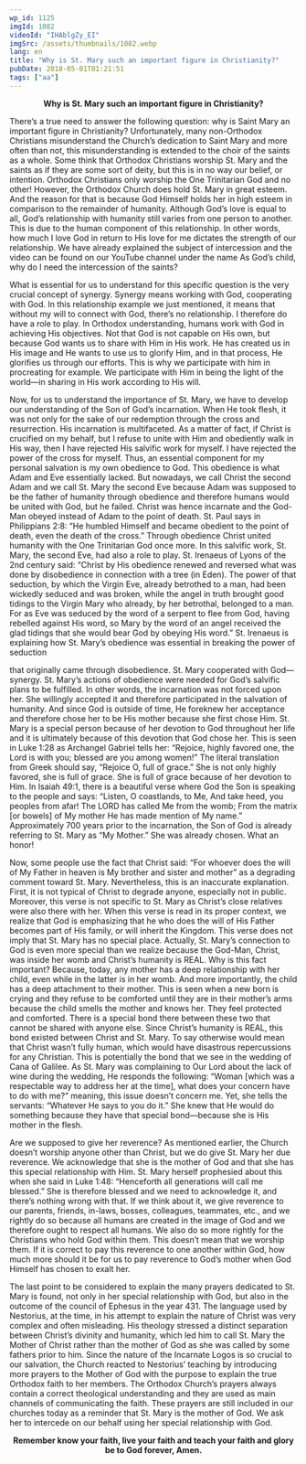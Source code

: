 ```yaml
---
wp_id: 1125
imgId: 1082
videoId: "IHAblgZy_EI"
imgSrc: /assets/thumbnails/1082.webp
lang: en
title: "Why is St. Mary such an important figure in Christianity?"
pubDate: 2018-05-01T01:21:51
tags: ["aa"]
---
```


<p style="text-align: center;"><strong>Why is St. Mary such an important figure in Christianity?</strong></p>
<p>There’s a true need to answer the following question: why is Saint Mary an important figure in Christianity? Unfortunately, many non-Orthodox Christians misunderstand the Church’s dedication to Saint Mary and more often than not, this misunderstanding is extended to the choir of the saints as a whole. Some think that Orthodox Christians worship St. Mary and the saints as if they are some sort of deity, but this is in no way our belief, or intention. Orthodox Christians only worship the One Trinitarian God and no other! However, the Orthodox Church does hold St. Mary in great esteem. And the reason for that is because God Himself holds her in high esteem in comparison to the remainder of humanity. Although God’s love is equal to all, God’s relationship with humanity still varies from one person to another. This is due to the human component of this relationship. In other words, how much I love God in return to His love for me dictates the strength of our relationship. We have already explained the subject of intercession and the video can be found on our YouTube channel under the name As God’s child, why do I need the intercession of the saints?</p>
<p>What is essential for us to understand for this specific question is the very crucial concept of synergy. Synergy means working with God, cooperating with God. In this relationship example we just mentioned, it means that without my will to connect with God, there’s no relationship. I therefore do have a role to play. In Orthodox understanding, humans work with God in achieving His objectives. Not that God is not capable on His own, but because God wants us to share with Him in His work. He has created us in His image and He wants to use us to glorify Him, and in that process, He glorifies us through our efforts. This is why we participate with him in procreating for example. We participate with Him in being the light of the world—in sharing in His work according to His will.</p>
<p>Now, for us to understand the importance of St. Mary, we have to develop our understanding of the Son of God’s incarnation. When He took flesh, it was not only for the sake of our redemption through the cross and resurrection. His incarnation is multifaceted. As a matter of fact, if Christ is crucified on my behalf, but I refuse to unite with Him and obediently walk in His way, then I have rejected His salvific work for myself. I have rejected the power of the cross for myself. Thus, an essential component for my personal salvation is my own obedience to God. This obedience is what Adam and Eve essentially lacked. But nowadays, we call Christ the second Adam and we call St. Mary the second Eve because Adam was supposed to be the father of humanity through obedience and therefore humans would be united with God, but he failed. Christ was hence incarnate and the God-Man obeyed instead of Adam to the point of death. St. Paul says in Philippians 2:8: “He humbled Himself and became obedient to the point of death, even the death of the cross.” Through obedience Christ united humanity with the One Trinitarian God once more. In this salvific work, St. Mary, the second Eve, had also a role to play. St. Irenaeus of Lyons of the 2nd century said: “Christ by His obedience renewed and reversed what was done by disobedience in connection with a tree (in Eden). The power of that seduction, by which the Virgin Eve, already betrothed to a man, had been wickedly seduced and was broken, while the angel in truth brought good tidings to the Virgin Mary who already, by her betrothal, belonged to a man. For as Eve was seduced by the word of a serpent to flee from God, having rebelled against His word, so Mary by the word of an angel received the glad tidings that she would bear God by obeying His word.” St. Irenaeus is explaining how St. Mary’s obedience was essential in breaking the power of seduction</p>
<p>that originally came through disobedience. St. Mary cooperated with God—synergy. St. Mary’s actions of obedience were needed for God’s salvific plans to be fulfilled. In other words, the incarnation was not forced upon her. She willingly accepted it and therefore participated in the salvation of humanity. And since God is outside of time, He foreknew her acceptance and therefore chose her to be His mother because she first chose Him. St. Mary is a special person because of her devotion to God throughout her life and it is ultimately because of this devotion that God chose her. This is seen in Luke 1:28 as Archangel Gabriel tells her: “Rejoice, highly favored one, the Lord is with you; blessed are you among women!” The literal translation from Greek should say, “Rejoice O, full of grace.” She is not only highly favored, she is full of grace. She is full of grace because of her devotion to Him. In Isaiah 49:1, there is a beautiful verse where God the Son is speaking to the people and says: “Listen, O coastlands, to Me, And take heed, you peoples from afar! The LORD has called Me from the womb; From the matrix [or bowels] of My mother He has made mention of My name.” Approximately 700 years prior to the incarnation, the Son of God is already referring to St. Mary as “My Mother.” She was already chosen. What an honor!</p>
<p>Now, some people use the fact that Christ said: “For whoever does the will of My Father in heaven is My brother and sister and mother” as a degrading comment toward St. Mary. Nevertheless, this is an inaccurate explanation. First, it is not typical of Christ to degrade anyone, especially not in public. Moreover, this verse is not specific to St. Mary as Christ’s close relatives were also there with her. When this verse is read in its proper context, we realize that God is emphasizing that he who does the will of His Father becomes part of His family, or will inherit the Kingdom. This verse does not imply that St. Mary has no special place. Actually, St. Mary’s connection to God is even more special than we realize because the God-Man, Christ, was inside her womb and Christ’s humanity is REAL. Why is this fact important? Because, today, any mother has a deep relationship with her child, even while in the latter is in her womb. And more importantly, the child has a deep attachment to their mother. This is seen when a new born is crying and they refuse to be comforted until they are in their mother’s arms because the child smells the mother and knows her. They feel protected and comforted. There is a special bond there between these two that cannot be shared with anyone else. Since Christ’s humanity is REAL, this bond existed between Christ and St. Mary. To say otherwise would mean that Christ wasn’t fully human, which would have disastrous repercussions for any Christian. This is potentially the bond that we see in the wedding of Cana of Galilee. As St. Mary was complaining to Our Lord about the lack of wine during the wedding, He responds the following: “Woman [which was a respectable way to address her at the time], what does your concern have to do with me?” meaning, this issue doesn’t concern me. Yet, she tells the servants: “Whatever He says to you do it.” She knew that He would do something because they have that special bond—because she is His mother in the flesh.</p>
<p>Are we supposed to give her reverence? As mentioned earlier, the Church doesn’t worship anyone other than Christ, but we do give St. Mary her due reverence. We acknowledge that she is the mother of God and that she has this special relationship with Him. St. Mary herself prophesied about this when she said in Luke 1:48: “Henceforth all generations will call me blessed.” She is therefore blessed and we need to acknowledge it, and there’s nothing wrong with that. If we think about it, we give reverence to our parents, friends, in-laws, bosses, colleagues, teammates, etc., and we rightly do so because all humans are created in the image of God and we therefore ought to respect all humans. We also do so more rightly for the Christians who hold God within them. This doesn’t mean that we worship them. If it is correct to pay this reverence to one another within God, how much more should it be for us to pay reverence to God’s mother when God Himself has chosen to exalt her.</p>
<p>The last point to be considered to explain the many prayers dedicated to St. Mary is found, not only in her special relationship with God, but also in the outcome of the council of Ephesus in the year 431. The language used by Nestorius, at the time, in his attempt to explain the nature of Christ was very complex and often misleading. His theology stressed a distinct separation between Christ’s divinity and humanity, which led him to call St. Mary the Mother of Christ rather than the mother of God as she was called by some fathers prior to him. Since the nature of the Incarnate Logos is so crucial to our salvation, the Church reacted to Nestorius’ teaching by introducing more prayers to the Mother of God with the purpose to explain the true Orthodox faith to her members. The Orthodox Church’s prayers always contain a correct theological understanding and they are used as main channels of communicating the faith. These prayers are still included in our churches today as a reminder that St. Mary is the mother of God. We ask her to intercede on our behalf using her special relationship with God.</p>
<p style="text-align: center;"><strong>Remember know your faith, live your faith and teach your faith and glory be to God forever, Amen.</strong></p>
